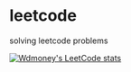 # leetcode
solving leetcode problems

[![Wdmoney's LeetCode stats](https://leetcode-stats-six.vercel.app/?username=Wdmoney&theme=dark)](https://github.com/wdmoney/leetcode)
